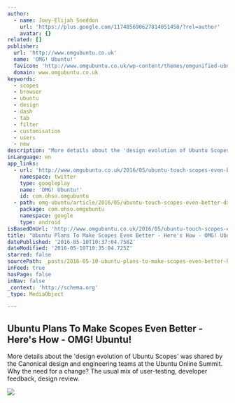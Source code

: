 ```yaml
---
author:
  - name: Joey-Elijah Sneddon
    url: 'https://plus.google.com/117485690627814051450/?rel=author'
    avatar: {}
related: []
publisher:
  url: 'http://www.omgubuntu.co.uk'
  name: 'OMG! Ubuntu!'
  favicon: 'http://www.omgubuntu.co.uk/wp-content/themes/omgunified-ubuntu/images/favicon.ico'
  domain: www.omgubuntu.co.uk
keywords:
  - scopes
  - browser
  - ubuntu
  - design
  - dash
  - tab
  - filter
  - customisation
  - users
  - new
description: "More details about the 'design evolution of Ubuntu Scopes' was shared by the Canonical design and engineering teams at the Ubuntu Online Summit. Why the need for a change? The usual mix of user-testing, developer feedback, design review."
inLanguage: en
app_links:
  - url: 'http://www.omgubuntu.co.uk/2016/05/ubuntu-touch-scopes-even-better-dash-browser'
    namespace: twitter
    type: googleplay
    name: 'OMG! Ubuntu!'
    id: com.ohso.omgubuntu
  - path: omg-ubuntu/article/2016/05/ubuntu-touch-scopes-even-better-dash-browser
    package: com.ohso.omgubuntu
    namespace: google
    type: android
isBasedOnUrl: 'http://www.omgubuntu.co.uk/2016/05/ubuntu-touch-scopes-even-better-dash-browser'
title: "Ubuntu Plans To Make Scopes Even Better - Here's How - OMG! Ubuntu!"
datePublished: '2016-05-10T10:37:04.758Z'
dateModified: '2016-05-10T10:35:04.725Z'
starred: false
sourcePath: _posts/2016-05-10-ubuntu-plans-to-make-scopes-even-better-heres-how-omg.md
inFeed: true
hasPage: false
inNav: false
_context: 'http://schema.org'
_type: MediaObject

---
```

<article style=""><h1>Ubuntu Plans To Make Scopes Even Better - Here's How - OMG! Ubuntu!</h1><p>More details about the 'design evolution of Ubuntu Scopes' was shared by the Canonical design and engineering teams at the Ubuntu Online Summit. Why the need for a change? The usual mix of user-testing, developer feedback, design review.</p><img src="http://www.omgubuntu.co.uk/wp-content/uploads/2016/05/dash-browser.jpg" /></article>